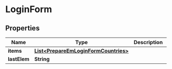 # LoginForm

## Properties
Name | Type | Description | Notes
------------ | ------------- | ------------- | -------------
**items** | [**List&lt;PrepareEmLoginFormCountries&gt;**](PrepareEmLoginFormCountries.md) |  |  [optional]
**lastElem** | **String** |  |  [optional]

